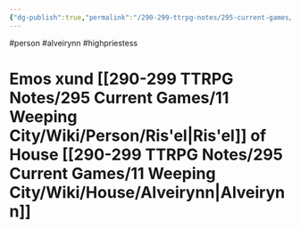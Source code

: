 ```yaml
---
{"dg-publish":true,"permalink":"/290-299-ttrpg-notes/295-current-games/11-weeping-city/wiki/person/emos/"}
---
```



#person #alveirynn #highpriestess 

# Emos xund [[290-299 TTRPG Notes/295 Current Games/11 Weeping City/Wiki/Person/Ris'el\|Ris'el]] of House [[290-299 TTRPG Notes/295 Current Games/11 Weeping City/Wiki/House/Alveirynn\|Alveirynn]]